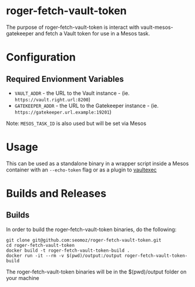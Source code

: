 # roger-fetch-vault-token
The purpose of roger-fetch-vault-token is interact with vault-mesos-gatekeeper and fetch
a Vault token for use in a Mesos task.

# Configuration

## Required Envionment Variables
* `VAULT_ADDR` - the URL to the Vault instance - (ie. `https://vault.right.url:8200`)
* `GATEKEEPER_ADDR` - the URL to the Gatekeeper instance - (ie. `https://gatekeeper.url.example:19201`)

Note: `MESOS_TASK_ID` is also used but will be set via Mesos

# Usage
This can be used as a standalone binary in a wrapper script inside a Mesos container
with an `--echo-token` flag or as a plugin to [vaultexec](https://github.com/funnylookinhat/vaultexec)

# Builds and Releases

## Builds
In order to build the roger-fetch-vault-token binaries, do the following:
```
git clone git@github.com:seomoz/roger-fetch-vault-token.git
cd roger-fetch-vault-token
docker build -t roger-fetch-vault-token-build .
docker run -it --rm -v $(pwd)/output:/output roger-fetch-vault-token-build
```

The roger-fetch-vault-token binaries will be in the $(pwd)/output folder on your machine

